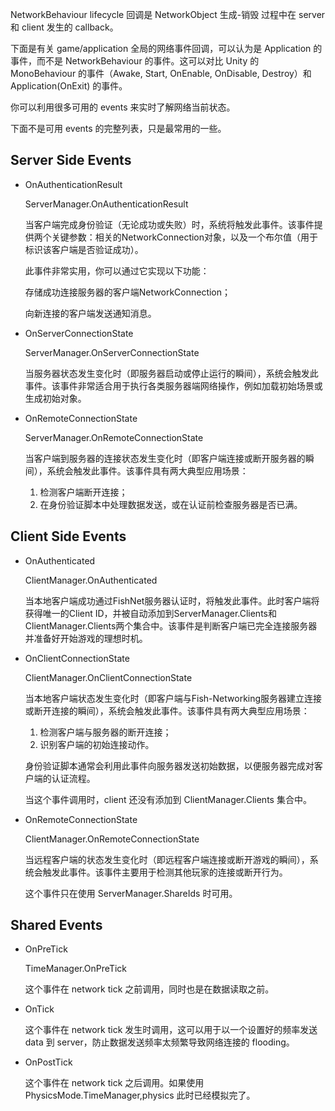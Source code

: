 NetworkBehaviour lifecycle 回调是 NetworkObject 生成-销毁 过程中在 server 和 client 发生的 callback。

下面是有关 game/application 全局的网络事件回调，可以认为是 Application 的事件，而不是 NetworkBehaviour 的事件。这可以对比 Unity 的 MonoBehaviour 的事件（Awake, Start, OnEnable, OnDisable, Destroy）和 Application(OnExit) 的事件。

你可以利用很多可用的 events 来实时了解网络当前状态。

下面不是可用 events 的完整列表，只是最常用的一些。

## Server Side Events

- OnAuthenticationResult

  ServerManager.OnAuthenticationResult

  当客户端完成身份验证（无论成功或失败）时，系统将触发此事件。该事件提供两个关键参数：相关的NetworkConnection对象，以及一个布尔值（用于标识该客户端是否验证成功）。

  此事件非常实用，你可以通过它实现以下功能：

  存储成功连接服务器的客户端NetworkConnection；

  向新连接的客户端发送通知消息。

- OnServerConnectionState

  ServerManager.OnServerConnectionState

  当服务器状态发生变化时（即服务器启动或停止运行的瞬间），系统会触发此事件。该事件非常适合用于执行各类服务器端网络操作，例如加载初始场景或生成初始对象。

- OnRemoteConnectionState

  ServerManager.OnRemoteConnectionState

  当客户端到服务器的连接状态发生变化时（即客户端连接或断开服务器的瞬间），系统会触发此事件。该事件具有两大典型应用场景：

  1. 检测客户端断开连接；
  2. 在身份验证脚本中处理数据发送，或在认证前检查服务器是否已满。

## Client Side Events

- OnAuthenticated

  ClientManager.OnAuthenticated

  当本地客户端成功通过FishNet服务器认证时，将触发此事件。此时客户端将获得唯一的Client ID，并被自动添加到ServerManager.Clients和ClientManager.Clients两个集合中。该事件是判断客户端已完全连接服务器并准备好开始游戏的理想时机。

- OnClientConnectionState

  ClientManager.OnClientConnectionState

  当本地客户端状态发生变化时（即客户端与Fish-Networking服务器建立连接或断开连接的瞬间），系统会触发此事件。该事件具有两大典型应用场景：

  1. 检测客户端与服务器的断开连接；
  2. 识别客户端的初始连接动作。

  身份验证脚本通常会利用此事件向服务器发送初始数据，以便服务器完成对客户端的认证流程。

  当这个事件调用时，client 还没有添加到 ClientManager.Clients 集合中。

- OnRemoteConnectionState

  ClientManager.OnRemoteConnectionState

  当远程客户端的状态发生变化时（即远程客户端连接或断开游戏的瞬间），系统会触发此事件。该事件主要用于检测其他玩家的连接或断开行为。

  这个事件只在使用 ServerManager.ShareIds 时可用。

## Shared Events

- OnPreTick

  TimeManager.OnPreTick

  这个事件在 network tick 之前调用，同时也是在数据读取之前。

- OnTick

  这个事件在 network tick 发生时调用，这可以用于以一个设置好的频率发送 data 到 server，防止数据发送频率太频繁导致网络连接的 flooding。

- OnPostTick

  这个事件在 network tick 之后调用。如果使用 PhysicsMode.TimeManager,physics 此时已经模拟完了。

